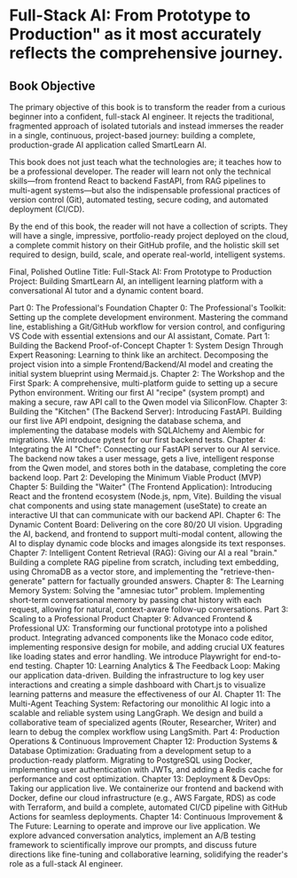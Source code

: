 # Full-Stack AI: From Prototype to Production" as it most accurately reflects the comprehensive journey.

## Book Objective
The primary objective of this book is to transform the reader from a curious beginner into a confident, full-stack AI engineer. It rejects the traditional, fragmented approach of isolated tutorials and instead immerses the reader in a single, continuous, project-based journey: building a complete, production-grade AI application called SmartLearn AI.

This book does not just teach what the technologies are; it teaches how to be a professional developer. The reader will learn not only the technical skills—from frontend React to backend FastAPI, from RAG pipelines to multi-agent systems—but also the indispensable professional practices of version control (Git), automated testing, secure coding, and automated deployment (CI/CD).

By the end of this book, the reader will not have a collection of scripts. They will have a single, impressive, portfolio-ready project deployed on the cloud, a complete commit history on their GitHub profile, and the holistic skill set required to design, build, scale, and operate real-world, intelligent systems.

Final, Polished Outline
Title: Full-Stack AI: From Prototype to Production
Project: Building SmartLearn AI, an intelligent learning platform with a conversational AI tutor and a dynamic content board.

Part 0: The Professional's Foundation
Chapter 0: The Professional's Toolkit: Setting up the complete development environment. Mastering the command line, establishing a Git/GitHub workflow for version control, and configuring VS Code with essential extensions and our AI assistant, Comate.
Part 1: Building the Backend Proof-of-Concept
Chapter 1: System Design Through Expert Reasoning: Learning to think like an architect. Decomposing the project vision into a simple Frontend/Backend/AI model and creating the initial system blueprint using Mermaid.js.
Chapter 2: The Workshop and the First Spark: A comprehensive, multi-platform guide to setting up a secure Python environment. Writing our first AI "recipe" (system prompt) and making a secure, raw API call to the Qwen model via SiliconFlow.
Chapter 3: Building the "Kitchen" (The Backend Server): Introducing FastAPI. Building our first live API endpoint, designing the database schema, and implementing the database models with SQLAlchemy and Alembic for migrations. We introduce pytest for our first backend tests.
Chapter 4: Integrating the AI "Chef": Connecting our FastAPI server to our AI service. The backend now takes a user message, gets a live, intelligent response from the Qwen model, and stores both in the database, completing the core backend loop.
Part 2: Developing the Minimum Viable Product (MVP)
Chapter 5: Building the "Waiter" (The Frontend Application): Introducing React and the frontend ecosystem (Node.js, npm, Vite). Building the visual chat components and using state management (useState) to create an interactive UI that can communicate with our backend API.
Chapter 6: The Dynamic Content Board: Delivering on the core 80/20 UI vision. Upgrading the AI, backend, and frontend to support multi-modal content, allowing the AI to display dynamic code blocks and images alongside its text responses.
Chapter 7: Intelligent Content Retrieval (RAG): Giving our AI a real "brain." Building a complete RAG pipeline from scratch, including text embedding, using ChromaDB as a vector store, and implementing the "retrieve-then-generate" pattern for factually grounded answers.
Chapter 8: The Learning Memory System: Solving the "amnesiac tutor" problem. Implementing short-term conversational memory by passing chat history with each request, allowing for natural, context-aware follow-up conversations.
Part 3: Scaling to a Professional Product
Chapter 9: Advanced Frontend & Professional UX: Transforming our functional prototype into a polished product. Integrating advanced components like the Monaco code editor, implementing responsive design for mobile, and adding crucial UX features like loading states and error handling. We introduce Playwright for end-to-end testing.
Chapter 10: Learning Analytics & The Feedback Loop: Making our application data-driven. Building the infrastructure to log key user interactions and creating a simple dashboard with Chart.js to visualize learning patterns and measure the effectiveness of our AI.
Chapter 11: The Multi-Agent Teaching System: Refactoring our monolithic AI logic into a scalable and reliable system using LangGraph. We design and build a collaborative team of specialized agents (Router, Researcher, Writer) and learn to debug the complex workflow using LangSmith.
Part 4: Production Operations & Continuous Improvement
Chapter 12: Production Systems & Database Optimization: Graduating from a development setup to a production-ready platform. Migrating to PostgreSQL using Docker, implementing user authentication with JWTs, and adding a Redis cache for performance and cost optimization.
Chapter 13: Deployment & DevOps: Taking our application live. We containerize our frontend and backend with Docker, define our cloud infrastructure (e.g., AWS Fargate, RDS) as code with Terraform, and build a complete, automated CI/CD pipeline with GitHub Actions for seamless deployments.
Chapter 14: Continuous Improvement & The Future: Learning to operate and improve our live application. We explore advanced conversation analytics, implement an A/B testing framework to scientifically improve our prompts, and discuss future directions like fine-tuning and collaborative learning, solidifying the reader's role as a full-stack AI engineer.